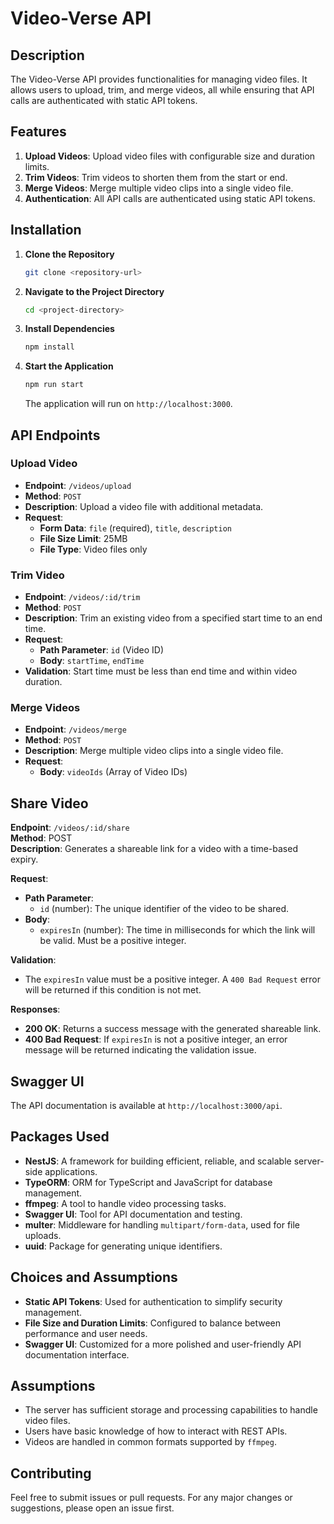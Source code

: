 # Video-Verse API

## Description

The Video-Verse API provides functionalities for managing video files. It allows users to upload, trim, and merge videos, all while ensuring that API calls are authenticated with static API tokens.

## Features

1. **Upload Videos**: Upload video files with configurable size and duration limits.
2. **Trim Videos**: Trim videos to shorten them from the start or end.
3. **Merge Videos**: Merge multiple video clips into a single video file.
4. **Authentication**: All API calls are authenticated using static API tokens.

## Installation

1. **Clone the Repository**

    ```bash
    git clone <repository-url>
    ```

2. **Navigate to the Project Directory**

    ```bash
    cd <project-directory>
    ```

3. **Install Dependencies**

    ```bash
    npm install
    ```

4. **Start the Application**

    ```bash
    npm run start
    ```

    The application will run on `http://localhost:3000`.

## API Endpoints

### Upload Video

- **Endpoint**: `/videos/upload`
- **Method**: `POST`
- **Description**: Upload a video file with additional metadata.
- **Request**: 
  - **Form Data**: `file` (required), `title`, `description`
  - **File Size Limit**: 25MB
  - **File Type**: Video files only

### Trim Video

- **Endpoint**: `/videos/:id/trim`
- **Method**: `POST`
- **Description**: Trim an existing video from a specified start time to an end time.
- **Request**: 
  - **Path Parameter**: `id` (Video ID)
  - **Body**: `startTime`, `endTime`
- **Validation**: Start time must be less than end time and within video duration.

### Merge Videos

- **Endpoint**: `/videos/merge`
- **Method**: `POST`
- **Description**: Merge multiple video clips into a single video file.
- **Request**: 
  - **Body**: `videoIds` (Array of Video IDs)
  
## Share Video

**Endpoint**: `/videos/:id/share`  
**Method**: POST  
**Description**: Generates a shareable link for a video with a time-based expiry.

**Request**:
- **Path Parameter**:
  - `id` (number): The unique identifier of the video to be shared.
- **Body**:
  - `expiresIn` (number): The time in milliseconds for which the link will be valid. Must be a positive integer.

**Validation**:
- The `expiresIn` value must be a positive integer. A `400 Bad Request` error will be returned if this condition is not met.

**Responses**:
- **200 OK**: Returns a success message with the generated shareable link.
- **400 Bad Request**: If `expiresIn` is not a positive integer, an error message will be returned indicating the validation issue.

## Swagger UI

The API documentation is available at `http://localhost:3000/api`.

## Packages Used

- **NestJS**: A framework for building efficient, reliable, and scalable server-side applications.
- **TypeORM**: ORM for TypeScript and JavaScript for database management.
- **ffmpeg**: A tool to handle video processing tasks.
- **Swagger UI**: Tool for API documentation and testing.
- **multer**: Middleware for handling `multipart/form-data`, used for file uploads.
- **uuid**: Package for generating unique identifiers.

## Choices and Assumptions

- **Static API Tokens**: Used for authentication to simplify security management.
- **File Size and Duration Limits**: Configured to balance between performance and user needs.
- **Swagger UI**: Customized for a more polished and user-friendly API documentation interface.

## Assumptions

- The server has sufficient storage and processing capabilities to handle video files.
- Users have basic knowledge of how to interact with REST APIs.
- Videos are handled in common formats supported by `ffmpeg`.

## Contributing

Feel free to submit issues or pull requests. For any major changes or suggestions, please open an issue first.
